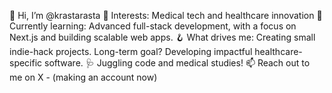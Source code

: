 👋 Hi, I’m @krastarasta
👀 Interests: Medical tech and healthcare innovation
🌱 Currently learning: Advanced full-stack development, with a focus on Next.js and building scalable web apps.
🪝 What drives me: Creating small indie-hack projects. Long-term goal? Developing impactful healthcare-specific software.
🩺 Juggling code and medical studies!
📫 Reach out to me on X - (making an account now)
